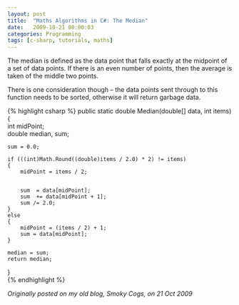 ```yaml
---
layout: post
title:  "Maths Algorithms in C#: The Median"
date:   2009-10-21 00:00:03
categories: Programming
tags: [c-sharp, tutorials, maths]
---
```


The median is defined as the data point that falls exactly at the midpoint of a set of data points. If there is an even number of points, then the average is taken of the middle two points.

There is one consideration though – the data points sent through to this function needs to be sorted, otherwise it will return garbage data.

{% highlight csharp %}
public static double Median(double[] data, int items)  
{  
    int midPoint;  
    double median, sum;  
  
    sum = 0.0;  
  
    if (((int)Math.Round((double)items / 2.0) * 2) != items)  
    {  
        midPoint = items / 2;  
  
  
        sum  = data[midPoint];  
        sum  += data[midPoint + 1];  
        sum /= 2.0;  
    }  
    else  
    {  
        midPoint = (items / 2) + 1;  
        sum = data[midPoint];  
    }  
      
    median = sum;  
    return median;  
}  
{% endhighlight %}

_Originally posted on my old blog, Smoky Cogs, on 21 Oct 2009_